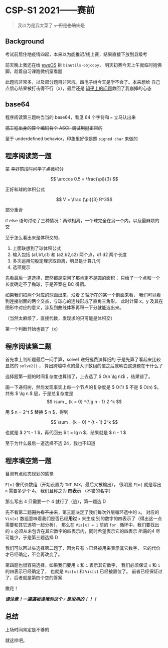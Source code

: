 # CSP-S1 2021——赛前

> 我以为是我太菜了 ~~，但是也确实是~~

## Background

考试前居住地疫情四起，本来以为能推迟/线上赛，结果直接下放到县级考

前天晚上我还在给 [eweOS](https://os.ewe.moe) 拆 `binutils-objcopy`，
明天初赛今天上午就临时抱佛脚，趁着自习课跑微机室看题

此题坑非常多，以及部分题目非常坑。四毛子树今天是学不会了。本来想给
自己点信心结果被打击得不行（x），最后还是
[知乎上的问题](https://www.zhihu.com/question/487742701)救回了我崩掉的心态

## base64

程序阅读第三题响当当的 base64，看见 64 个字符和 `=` 立马认出来

~~搞工程出身的算个编码背个 ASCII 调试用挺正常的~~

至于 underdefined behavior，印象里好像是照 `signed char` 来做的

## 程序阅读第一题

蒙 ~~幸好前段时间学了点微积分~~

$$ \arccos 0.5 = \frac{\pi}{3} $$

正好和球的体积公式

$$ V = \frac {\pi}{3} R^3$$

部分重合

if else 语句讨论了三种情况：两球相离，一个球完全在另一个内，以及最麻烦的交

至于怎么看出来是体积交的，

1. 上面联想到了球体积公式
2. 输入包括 (a1,b1,c1) 和 (a2,b2,c2) 两个点，d1 d2 两个长度
3. 多次运用勾股定理求取距离，明显是计算几何
4. 选项提示

先看最后一道选择，既然都是空间了那肯定不是圆的面积；
只给了一个点和一个长度确定不了椭球，于是答案在 BC 徘徊。

如果我们把两个对应的球画出来，沿着 Z 轴所在的某一个剖面来看，
我们可以看到连接剖面的两个交点，与球心的连线形成了直角三角形。
此时计算 x，y 及其在图形中对应的意义，涉及到曲线体积再积一下分就能选出来。

（当然太麻烦了，直接代数，发现求的只可能是体积交）

第一个判断开始也错了（x）

## 程序阅读第二题

首先拿上判断题最后一问手算，solve1 递归挺费演算纸的
于是先算了看起来比较显然的 `solve2()` ，
算出跨越中点的最大子数组的值之后就明白这道题在干什么了

选择题第一题的时间复杂度也算错了，上去选了 $ O(n \lg n)$ ，结果错了。

画一下递归树，然后发现事实上每一个节点的复杂度是 $ O(1) $ 不是 $ O(n) $。
共有 $ \lg n $ 层，于是总复杂度是
$$ \sum _ {k = 0} ^{\lg n - 1} 2 ^k $$

用 $ n = 2^t $ 替换 $ n $，得到

$$ \sum _ {k = 0} ^ {t - 1} 2^k $$

也就是 $ 2^t - 1 $，再代回去 $ t = lg n $，结果就是 $ n - 1 $

至于为什么最后一道选择不选 24，我也不知道

## 程序填空第一题

目测有点动态规划的感觉

`F[x]` 像代价数组（开始设置为 `INT_MAX`，最后又被输出），
很明显 `F[n]` 就是写出 `n` 需要多少个 4。
我们且称之为 **四表示** （不错的名字）

那么写出 4 只需要一个 4 就行了（逃），第一题选 D

先不看第二题~~因为看不出来~~，第三题决定了我们每次外层循环选中的 `x`。
对应的 `Vis[x]` 数组意味着我们是否已经**用过** `x` 来生成
别的数字的四表示了（得出这一点需要和其它选项一起分析），
那么在 `Vis[x] = 1` 前的 `for ` 循环中，我们要找出的 `x`
必须从未包含在其它数字的四表示内，同时希望表示它的四表示
所需的4 尽可能少，于是第三题选择 D

我们可以回过头选择第二题了，因为只有 `n` 已经被用来表示其它数字，
它的代价才已经确定，不会再改变了。

第四题也很容易选择，如果我们要用 `x` 和 `i` 表示其它数字，
我们必须保证 `x` 和 `i` 的四表示已经确定了，
也就是 `Vis[x]` 和 `Vis[i]` 已经被置位了。
前者已经保证过了，后者就是第四个空的答案

撒花！

***请注意！一遍遍被递增的这个 `r` 是没用的！！！***

## 总结

上场时间肯定是不够的

就这样吧。
